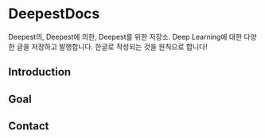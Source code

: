 # DeepestDocs
Deepest의, Deepest에 의한, Deepest를 위한 저장소.
Deep Learning에 대한 다양한 글을 저장하고 발행합니다.
한글로 작성되는 것을 원칙으로 합니다!

## Introduction

## Goal

## Contact
